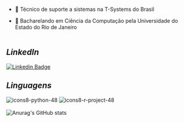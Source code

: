 - 🔭 Técnico de suporte a sistemas na T-Systems do Brasil

- 🌱 Bacharelando em Ciência da Computação pela Universidade do Estado do Rio de Janeiro<br><br>

## _LinkedIn_
[![Linkedin Badge](https://img.shields.io/badge/Linkedin-323330?style=for-the-badge&logo=linkedin&logoColor=blue)](https://www.linkedin.com/in/rafaelmanteigabalbino/) &nbsp;

## _Linguagens_
![icons8-python-48](https://user-images.githubusercontent.com/25599308/219158898-43964b1f-e7b9-479c-9d42-551d5b244e28.png)
![icons8-r-project-48](https://user-images.githubusercontent.com/25599308/219160932-e07da749-8620-4abb-9c80-f2bb6f39b230.png)
<br><br>
![Anurag's GitHub stats](https://github-readme-stats.vercel.app/api?username=fael0306)

